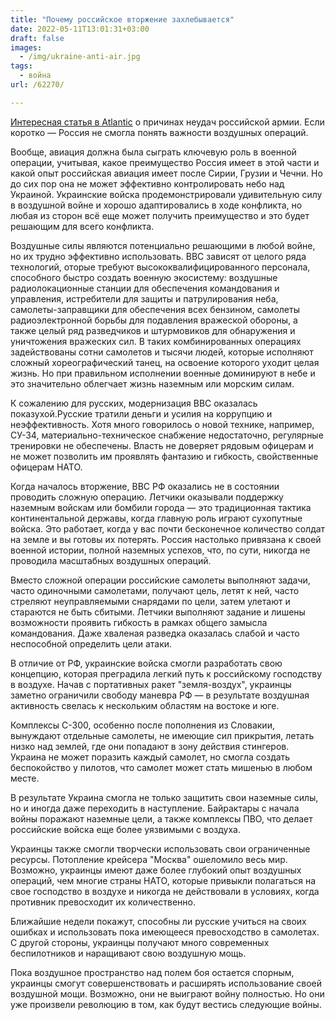 ```yaml
---
title: "Почему российское вторжение захлебывается"
date: 2022-05-11T13:01:31+03:00
draft: false
images:
  - /img/ukraine-anti-air.jpg
tags:
  - война
url: /62270/

---
```

[Интересная статья в Atlantic](https://www.theatlantic.com/ideas/archive/2022/05/russian-military-air-force-failure-ukraine/629803/) о причинах неудач российской армии. Если коротко — Россия не смогла понять важности воздушных операций. 

Вообще, авиация должна была сыграть ключевую роль в военной операции, учитывая, какое преимущество Россия имеет в этой части и какой опыт российская авиация имеет после Сирии, Грузии и Чечни. Но до сих пор она не может эффективно контролировать небо над Украиной. Украинские войска продемонстрировали удивительную силу в воздушной войне и хорошо адаптировались в ходе конфликта, но любая из сторон всё еще может получить преимущество и это будет решающим для всего конфликта.<!--more-->

Воздушные силы являются потенциально решающими в любой войне, но их трудно эффективно использовать. ВВС зависят от целого ряда технологий, оторые требуют высококвалифицированного персонала, способного быстро создать военную экосистему: воздушные радиолокационные станции для обеспечения командования и управления, истребители для защиты и патрулирования неба, самолеты-заправщики для обеспечения всех бензином, самолеты радиоэлектронной борьбы для подавления вражеской обороны, а также целый ряд разведчиков и штурмовиков для обнаружения и уничтожения вражеских сил. В таких комбинированных операциях задействованы сотни самолетов и тысячи людей, которые исполняют сложный хореографический танец, на освоение которого уходит целая жизнь. Но при правильном исполнении военные доминируют в небе и это значительно облегчает жизнь наземным или морским силам.

К сожалению для русских, модернизация ВВС оказалась показухой.Русские тратили деньги и усилия на коррупцию и неэффективность. Хотя много говорилось о новой технике, например, СУ-34, материально-техническое снабжение недостаточно, регулярные тренировки не обеспечены. Власть не доверяет рядовым офицерам и не может позволить им проявлять фантазию и гибкость, свойственные офицерам НАТО.

Когда началось вторжение, ВВС РФ оказались не в состоянии проводить сложную операцию. Летчики оказывали поддержку наземным войскам или бомбили города — это традиционная тактика континентальной державы, когда главную роль играют сухопутные войска. Это работает, когда у вас почти бесконечное количество солдат на земле и вы готовы их потерять. Россия настолько привязана к своей военной истории, полной наземных успехов, что, по сути, никогда не проводила масштабных воздушных операций. 

Вместо сложной операции российские самолеты выполняют задачи, часто одиночными самолетами, получают цель, летят к ней, часто стреляют неуправляемыми снарядами по цели, затем улетают и стараются не быть сбитыми. Летчики выполняют задание и лишены возможности проявить гибкость в рамках общего замысла командования. Даже хваленая разведка оказалась слабой и часто неспособной определить цели атаки.

В отличие от РФ, украинские войска смогли разработать свою концепцию, которая преградила легкий путь к российскому господству в воздухе.
Начав с портативных ракет "земля-воздух", украинцы заметно ограничили свободу маневра РФ — в результате воздушная активность свелась к нескольким областям на востоке и юге.

Комплексы С-300, особенно после пополнения из Словакии,  вынуждают отдельные самолеты, не имеющие сил прикрытия, летать низко над землей, где они попадают в зону действия стингеров. Украина не может поразить каждый самолет, но смогла создать беспокойство у пилотов, что самолет может стать мишенью в любом месте.

В результате Украина смогла не только защитить свои наземные силы, но и иногда даже переходить в наступление. Байрактары с начала войны поражают наземные цели, а также комплексы ПВО, что делает российские войска еще более уязвимыми с воздуха.

Украинцы также смогли творчески использовать свои ограниченные ресурсы. Потопление крейсера "Москва" ошеломило весь мир. Возможно, украинцы имеют даже более глубокий опыт воздушных операций, чем многие страны НАТО, которые привыкли полагаться на свое господство в воздухе и никогда не действовали в условиях, когда противник превосходит их количественно.

Ближайшие недели покажут, способны ли русские учиться на своих ошибках и использовать пока имеющееся превосходство в самолетах. С другой стороны, украинцы получают много современных беспилотников и наращивают свою воздушную мощь.

Пока воздушное пространство над полем боя остается спорным, украинцы смогут совершенствовать и расширять использование своей воздушной мощи. Возможно, они не выиграют войну полностью. Но они уже произвели революцию в том, как будут вестись следующие войны.